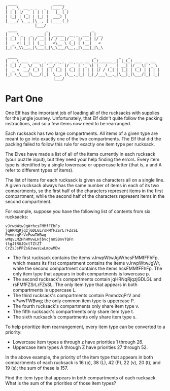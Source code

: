 ```
 ____                _____  
|  _ \  __ _ _   _  |___ /_ 
| | | |/ _` | | | |   |_ (_)
| |_| | (_| | |_| |  ___) | 
|____/ \__,_|\__, | |____(_)
             |___/          
 ____             _                   _    
|  _ \ _   _  ___| | _____  __ _  ___| | __
| |_) | | | |/ __| |/ / __|/ _` |/ __| |/ /
|  _ <| |_| | (__|   <\__ \ (_| | (__|   < 
|_| \_\\__,_|\___|_|\_\___/\__,_|\___|_|\_\
                                           
 ____                                  _          _   _             
|  _ \ ___  ___  _ __ __ _  __ _ _ __ (_)______ _| |_(_) ___  _ __  
| |_) / _ \/ _ \| '__/ _` |/ _` | '_ \| |_  / _` | __| |/ _ \| '_ \ 
|  _ <  __/ (_) | | | (_| | (_| | | | | |/ / (_| | |_| | (_) | | | |
|_| \_\___|\___/|_|  \__, |\__,_|_| |_|_/___\__,_|\__|_|\___/|_| |_|
                     |___/                                          
```

# Part One 

One Elf has the important job of loading all of the rucksacks with supplies for the jungle journey. Unfortunately, that Elf didn't quite follow the packing instructions, and so a few items now need to be rearranged.

Each rucksack has two large compartments. All items of a given type are meant to go into exactly one of the two compartments. The Elf that did the packing failed to follow this rule for exactly one item type per rucksack.

The Elves have made a list of all of the items currently in each rucksack (your puzzle input), but they need your help finding the errors. Every item type is identified by a single lowercase or uppercase letter (that is, a and A refer to different types of items).

The list of items for each rucksack is given as characters all on a single line. A given rucksack always has the same number of items in each of its two compartments, so the first half of the characters represent items in the first compartment, while the second half of the characters represent items in the second compartment.

For example, suppose you have the following list of contents from six rucksacks:

```
vJrwpWtwJgWrhcsFMMfFFhFp
jqHRNqRjqzjGDLGLrsFMfFZSrLrFZsSL
PmmdzqPrVvPwwTWBwg
wMqvLMZHhHMvwLHjbvcjnnSBnvTQFn
ttgJtRGJQctTZtZT
CrZsJsPPZsGzwwsLwLmpwMDw
```

- The first rucksack contains the items vJrwpWtwJgWrhcsFMMfFFhFp, which means its first compartment contains the items vJrwpWtwJgWr, while the second compartment contains the items hcsFMMfFFhFp. The only item type that appears in both compartments is lowercase p.
- The second rucksack's compartments contain jqHRNqRjqzjGDLGL and rsFMfFZSrLrFZsSL. The only item type that appears in both compartments is uppercase L.
- The third rucksack's compartments contain PmmdzqPrV and vPwwTWBwg; the only common item type is uppercase P.
- The fourth rucksack's compartments only share item type v.
- The fifth rucksack's compartments only share item type t.
- The sixth rucksack's compartments only share item type s.

To help prioritize item rearrangement, every item type can be converted to a priority:

- Lowercase item types a through z have priorities 1 through 26.
- Uppercase item types A through Z have priorities 27 through 52.

In the above example, the priority of the item type that appears in both compartments of each rucksack is 16 (p), 38 (L), 42 (P), 22 (v), 20 (t), and 19 (s); the sum of these is 157.

Find the item type that appears in both compartments of each rucksack. What is the sum of the priorities of those item types?

